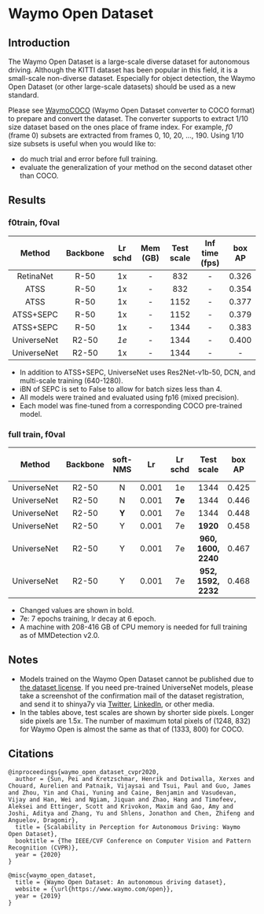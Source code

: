 # Waymo Open Dataset

## Introduction

The Waymo Open Dataset is a large-scale diverse dataset for autonomous driving.
Although the KITTI dataset has been popular in this field, it is a small-scale non-diverse dataset.
Especially for object detection, the Waymo Open Dataset (or other large-scale datasets) should be used as a new standard.

Please see [WaymoCOCO](https://github.com/shinya7y/WaymoCOCO) (Waymo Open Dataset converter to COCO format) to prepare and convert the dataset.
The converter supports to extract 1/10 size dataset based on the ones place of frame index.
For example, *f0* (frame 0) subsets are extracted from frames 0, 10, 20, ..., 190.
Using 1/10 size subsets is useful when you would like to:
- do much trial and error before full training.
- evaluate the generalization of your method on the second dataset other than COCO.


## Results

### f0train, f0val

|   Method    | Backbone | Lr schd | Mem (GB) | Test scale | Inf time (fps) | box AP |
| :---------: | :------: | :-----: | :------: | :--------: | :------------: | :----: |
|  RetinaNet  |   R-50   |   1x    |    -     |    832     |       -        | 0.326  |
|    ATSS     |   R-50   |   1x    |    -     |    832     |       -        | 0.354  |
|    ATSS     |   R-50   |   1x    |    -     |    1152    |       -        | 0.377  |
|  ATSS+SEPC  |   R-50   |   1x    |    -     |    1152    |       -        | 0.379  |
|  ATSS+SEPC  |   R-50   |   1x    |    -     |    1344    |       -        | 0.383  |
| UniverseNet |  R2-50   |  *1e*   |    -     |    1344    |       -        | 0.400  |
| UniverseNet |  R2-50   |   1x    |    -     |    1344    |       -        |   -    |

- In addition to ATSS+SEPC, UniverseNet uses Res2Net-v1b-50, DCN, and multi-scale training (640-1280).
- iBN of SEPC is set to False to allow for batch sizes less than 4.
- All models were trained and evaluated using fp16 (mixed precision).
- Each model was fine-tuned from a corresponding COCO pre-trained model.


### full train, f0val

|   Method    | Backbone | soft-NMS |  Lr   | Lr schd |     Test scale      | box AP | KITTI like mAP |
| :---------: | :------: | :------: | :---: | :-----: | :-----------------: | :----: | :------------: |
| UniverseNet |  R2-50   |    N     | 0.001 |   1e    |        1344         | 0.425  |       -        |
| UniverseNet |  R2-50   |    N     | 0.001 | **7e**  |        1344         | 0.446  |     0.616      |
| UniverseNet |  R2-50   |  **Y**   | 0.001 |   7e    |        1344         | 0.448  |     0.622      |
| UniverseNet |  R2-50   |    Y     | 0.001 |   7e    |      **1920**       | 0.458  |     0.638      |
| UniverseNet |  R2-50   |    Y     | 0.001 |   7e    | **960, 1600, 2240** | 0.467  |     0.650      |
| UniverseNet |  R2-50   |    Y     | 0.001 |   7e    | **952, 1592, 2232** | 0.468  |     0.651      |

- Changed values are shown ​​in bold.
- 7e: 7 epochs training, lr decay at 6 epoch.
- A machine with 208-416 GB of CPU memory is needed for full training as of MMDetection v2.0.

## Notes

- Models trained on the Waymo Open Dataset cannot be published due to [the dataset license](https://waymo.com/open/terms/).
  If you need pre-trained UniverseNet models, please take a screenshot of the confirmation mail of the dataset registration, and send it to shinya7y via [Twitter](https://twitter.com/shinya7y), [LinkedIn](https://www.linkedin.com/in/yosukeshinya), or other media.
- In the tables above, test scales are shown by shorter side pixels. Longer side pixels are 1.5x.
  The number of maximum total pixels of (1248, 832) for Waymo Open is almost the same as that of (1333, 800) for COCO.


## Citations

```
@inproceedings{waymo_open_dataset_cvpr2020,
  author = {Sun, Pei and Kretzschmar, Henrik and Dotiwalla, Xerxes and Chouard, Aurelien and Patnaik, Vijaysai and Tsui, Paul and Guo, James and Zhou, Yin and Chai, Yuning and Caine, Benjamin and Vasudevan, Vijay and Han, Wei and Ngiam, Jiquan and Zhao, Hang and Timofeev, Aleksei and Ettinger, Scott and Krivokon, Maxim and Gao, Amy and Joshi, Aditya and Zhang, Yu and Shlens, Jonathon and Chen, Zhifeng and Anguelov, Dragomir},
  title = {Scalability in Perception for Autonomous Driving: Waymo Open Dataset},
  booktitle = {The IEEE/CVF Conference on Computer Vision and Pattern Recognition (CVPR)},
  year = {2020}
}
```

```
@misc{waymo_open_dataset,
  title = {Waymo Open Dataset: An autonomous driving dataset},
  website = {\url{https://www.waymo.com/open}},
  year = {2019}
}
```
